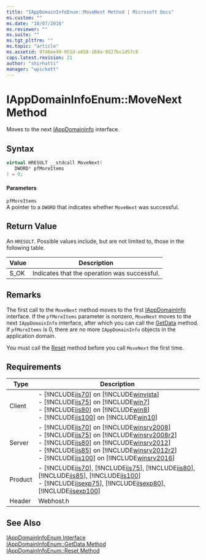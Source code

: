 ```yaml
---
title: "IAppDomainInfoEnum::MoveNext Method | Microsoft Docs"
ms.custom: ""
ms.date: "10/07/2016"
ms.reviewer: ""
ms.suite: ""
ms.tgt_pltfrm: ""
ms.topic: "article"
ms.assetid: 9746ee49-951d-a658-169a-9527bc1d57c8
caps.latest.revision: 21
author: "shirhatti"
manager: "wpickett"
---
```

# IAppDomainInfoEnum::MoveNext Method
Moves to the next [IAppDomainInfo](../../../webdevelopment-reference\native-code-api\webdev-native-api-reference/iappdomaininfo-interface.md) interface.  
  
## Syntax  
  
```cpp  
virtual HRESULT __stdcall MoveNext(  
   DWORD* pfMoreItems  
) = 0;  
```  
  
#### Parameters  
 `pfMoreItems`  
 A pointer to a `DWORD` that indicates whether `MoveNext` was successful.  
  
## Return Value  
 An `HRESULT`. Possible values include, but are not limited to, those in the following table.  
  
|Value|Description|  
|-----------|-----------------|  
|S_OK|Indicates that the operation was successful.|  
  
## Remarks  
 The first call to the `MoveNext` method moves to the first [IAppDomainInfo](../../../webdevelopment-reference\native-code-api\webdev-native-api-reference/iappdomaininfo-interface.md) interface. If the `pfMoreItems` parameter is nonzero, `MoveNext` moves to the next `IAppDomainInfo` interface, after which you can call the [GetData](../../../webdevelopment-reference\native-code-api\webdev-native-api-reference/iappdomaininfoenum-getdata-method.md) method. If `pfMoreItems` is 0, there are no more `IAppDomainInfo` objects in the application domain.  
  
 You must call the [Reset](../../../webdevelopment-reference\native-code-api\webdev-native-api-reference/iappdomaininfoenum-reset-method.md) method before you call `MoveNext` the first time.  
  
## Requirements  
  
|Type|Description|  
|----------|-----------------|  
|Client|-   [!INCLUDE[iis70](../../../wmi-provider/includes/iis70-md.md)] on [!INCLUDE[winvista](../../../wmi-provider/includes/winvista-md.md)]<br />-   [!INCLUDE[iis75](../../../wmi-provider/includes/iis75-md.md)] on [!INCLUDE[win7](../../../wmi-provider/includes/win7-md.md)]<br />-   [!INCLUDE[iis80](../../../wmi-provider/includes/iis80-md.md)] on [!INCLUDE[win8](../../../wmi-provider/includes/win8-md.md)]<br />-   [!INCLUDE[iis100](../../../wmi-provider/includes/iis100-md.md)] on [!INCLUDE[win10](../../../wmi-provider/includes/win10-md.md)]|  
|Server|-   [!INCLUDE[iis70](../../../wmi-provider/includes/iis70-md.md)] on [!INCLUDE[winsrv2008](../../../wmi-provider/includes/winsrv2008-md.md)]<br />-   [!INCLUDE[iis75](../../../wmi-provider/includes/iis75-md.md)] on [!INCLUDE[winsrv2008r2](../../../wmi-provider/includes/winsrv2008r2-md.md)]<br />-   [!INCLUDE[iis80](../../../wmi-provider/includes/iis80-md.md)] on [!INCLUDE[winsrv2012](../../../wmi-provider/includes/winsrv2012-md.md)]<br />-   [!INCLUDE[iis85](../../../wmi-provider/includes/iis85-md.md)] on [!INCLUDE[winsrv2012r2](../../../wmi-provider/includes/winsrv2012r2-md.md)]<br />-   [!INCLUDE[iis100](../../../wmi-provider/includes/iis100-md.md)] on [!INCLUDE[winsrv2016](../../../wmi-provider/includes/winsrv2016-md.md)]|  
|Product|-   [!INCLUDE[iis70](../../../wmi-provider/includes/iis70-md.md)], [!INCLUDE[iis75](../../../wmi-provider/includes/iis75-md.md)], [!INCLUDE[iis80](../../../wmi-provider/includes/iis80-md.md)], [!INCLUDE[iis85](../../../wmi-provider/includes/iis85-md.md)], [!INCLUDE[iis100](../../../wmi-provider/includes/iis100-md.md)]<br />-   [!INCLUDE[iisexp75](../../../webdevelopment-reference\native-code-api\webdev-native-api-reference/includes/iisexp75-md.md)], [!INCLUDE[iisexp80](../../../webdevelopment-reference\native-code-api\webdev-native-api-reference/includes/iisexp80-md.md)], [!INCLUDE[iisexp100](../../../webdevelopment-reference\native-code-api\webdev-native-api-reference/includes/iisexp100-md.md)]|  
|Header|Webhost.h|  
  
## See Also  
 [IAppDomainInfoEnum Interface](../../../webdevelopment-reference\native-code-api\webdev-native-api-reference/iappdomaininfoenum-interface.md)   
 [IAppDomainInfoEnum::GetData Method](../../../webdevelopment-reference\native-code-api\webdev-native-api-reference/iappdomaininfoenum-getdata-method.md)   
 [IAppDomainInfoEnum::Reset Method](../../../webdevelopment-reference\native-code-api\webdev-native-api-reference/iappdomaininfoenum-reset-method.md)
